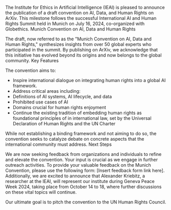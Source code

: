 The Institute for Ethics in Artificial Intelligence (IEAI) is pleased to announce the publication of a draft convention on AI, Data, and Human Rights on ArXiv. This milestone follows the successful International AI and Human Rights Summit held in Munich on July 16, 2024, co-organized with Globethics.
Munich Convention on AI, Data and Human Rights

The draft, now referred to as the "Munich Convention on AI, Data and Human Rights," synthesizes insights from over 50 global experts who participated in the summit. By publishing on ArXiv, we acknowledge that this initiative has evolved beyond its origins and now belongs to the global community.
Key Features

The convention aims to:
<ul>
 <li>Inspire international dialogue on integrating human rights into a global AI framework.</li>

 <li>Address critical areas including:</li>
    
 <li>Definitions of AI systems, AI lifecycle, and data</li>

 <li>Prohibited use cases of AI</li>

 <li>Domains crucial for human rights enjoyment</li>

 <li>Continue the existing tradition of embedding human rights as foundational principles of in international law, set by the Universal Declaration of Human Rights and the UN Charter</li>

 </ul>

While not establishing a binding framework and not aiming to do so, the convention seeks to catalyze debate on concrete aspects that the international community must address.
Next Steps

We are now seeking feedback from organizations and individuals to refine and elevate the convention. Your input is crucial as we engage in further outreach activities. To provide your valuable feedback on the Munich Convention, please use the following form: [Insert feedback form link here]. Additionally, we are excited to announce that Alexander Kriebitz, a researcher at the IEAI, will represent our institute during Geneva Peace Week 2024, taking place from October 14 to 18, where further discussions on these vital topics will continue.

Our ultimate goal is to pitch the convention to the UN Human Rights Council.
